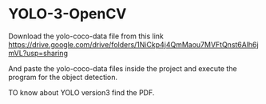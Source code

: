 # YOLO-3-OpenCV

Download the yolo-coco-data file from this link https://drive.google.com/drive/folders/1NiCkp4j4QmMaou7MVFtQnst6Alh6jmVL?usp=sharing

And paste the yolo-coco-data files inside the project and execute the program for the object detection.

TO know about YOLO version3 find the PDF.
